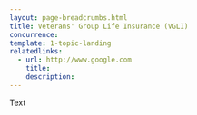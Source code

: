 ```yaml
---
layout: page-breadcrumbs.html
title: Veterans' Group Life Insurance (VGLI)
concurrence: 
template: 1-topic-landing
relatedlinks:
  - url: http://www.google.com
    title: 
    description: 
---
```


Text